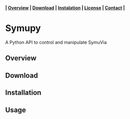 **| [Overview](#overview) | [Download](#download) | [Instalation](#installation) | [License](#license) | [Contact](#contact) |**

# Symupy

A Python API to control and manipulate SymuVia

## Overview 

## Download 

## Installation 

## Usage 
